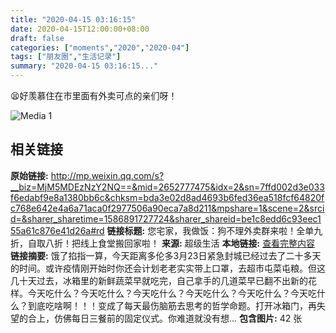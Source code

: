 ```yaml
---
title: "2020-04-15 03:16:15"
date: 2020-04-15T12:00:00+08:00
draft: false
categories: ["moments","2020","2020-04"]
tags: ["朋友圈","生活记录"]
summary: "2020-04-15 03:16:15..."
---
```


😫好羡慕住在市里面有外卖可点的亲们呀！

![Media 1](/Moments/photos/2020-04-15/202004150316150.jpg)

## 相关链接

**原始链接:** http://mp.weixin.qq.com/s?__biz=MjM5MDEzNzY2NQ==&mid=2652777475&idx=2&sn=7ffd002d3e033f6edabf9e8a1380bb6c&chksm=bda3e02d8ad4693b6fed36ea518fcf64820fc768e642e4a6a71aca0f2977506a90eca7a8d211&mpshare=1&scene=2&srcid=&sharer_sharetime=1586891727724&sharer_shareid=be1c8edd6c93eec155a61c876e41d26a#rd
**链接标题:** 您宅家，我做饭：狗不理外卖群来啦！全单九折，自取八折！把线上食堂搬回家啦！
**来源:** 超级生活
**本地链接:** [查看完整内容](/link_content/2020/04/2020-04-15-2/link_content/)
**链接摘要:** 饿了掐指一算，今天距离多伦多3月23日紧急封城已经过去了二十多天的时间。或许疫情刚开始时你还会计划老老实实带上口罩，去超市屯菜屯粮。但这几十天过去，冰箱里的新鲜蔬菜早就吃完，自己拿手的几道菜早已翻不出新的花样。今天吃什么？今天吃什么？今天吃什么？今天吃什么？今天吃什么？今天吃什么？到底吃啥啊！！！变成了每天最伤脑筋去思考的哲学命题。打开冰箱门，再失望的合上，仿佛每日三餐前的固定仪式。你难道就没有想...
**包含图片:** 42 张

